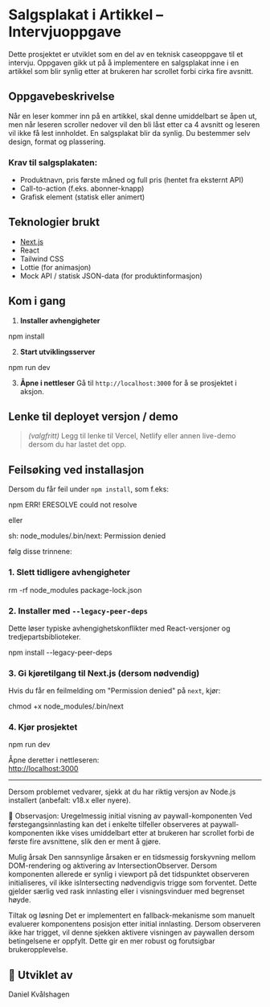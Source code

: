 # Salgsplakat i Artikkel – Intervjuoppgave

Dette prosjektet er utviklet som en del av en teknisk caseoppgave til et intervju. Oppgaven gikk ut på å implementere en salgsplakat inne i en artikkel som blir synlig etter at brukeren har scrollet forbi cirka fire avsnitt.

##  Oppgavebeskrivelse

Når en leser kommer inn på en artikkel, skal denne umiddelbart se åpen ut, men når leseren scroller nedover vil den bli låst etter ca 4 avsnitt og leseren vil ikke få lest innholdet. En salgsplakat blir da synlig. Du bestemmer selv design, format og plassering.

### Krav til salgsplakaten:
- Produktnavn, pris første måned og full pris (hentet fra eksternt API)
- Call-to-action (f.eks. abonner-knapp)
- Grafisk element (statisk eller animert)

##  Teknologier brukt

- [Next.js](https://nextjs.org/)
- React
- Tailwind CSS
- Lottie (for animasjon)
- Mock API / statisk JSON-data (for produktinformasjon)

##  Kom i gang

1. **Installer avhengigheter**

npm install


2. **Start utviklingsserver**

npm run dev


3. **Åpne i nettleser**
Gå til `http://localhost:3000` for å se prosjektet i aksjon.



##  Lenke til deployet versjon / demo

> _(valgfritt)_ Legg til lenke til Vercel, Netlify eller annen live-demo dersom du har lastet det opp.


##  Feilsøking ved installasjon

Dersom du får feil under `npm install`, som f.eks:

npm ERR! ERESOLVE could not resolve

eller

sh: node_modules/.bin/next: Permission denied

følg disse trinnene:

### 1. Slett tidligere avhengigheter

rm -rf node_modules package-lock.json


### 2. Installer med `--legacy-peer-deps`

Dette løser typiske avhengighetskonflikter med React-versjoner og tredjepartsbiblioteker.


npm install --legacy-peer-deps


### 3. Gi kjøretilgang til Next.js (dersom nødvendig)

Hvis du får en feilmelding om "Permission denied" på `next`, kjør:

chmod +x node_modules/.bin/next

### 4. Kjør prosjektet

npm run dev

Åpne deretter i nettleseren:  
[http://localhost:3000](http://localhost:3000)

---

Dersom problemet vedvarer, sjekk at du har riktig versjon av Node.js installert (anbefalt: v18.x eller nyere).

🔎 Observasjon: Uregelmessig initial visning av paywall-komponenten
Ved førstegangsinnlasting kan det i enkelte tilfeller observeres at paywall-komponenten ikke vises umiddelbart etter at brukeren har scrollet forbi de første fire avsnittene, slik den er ment å gjøre.

Mulig årsak
Den sannsynlige årsaken er en tidsmessig forskyvning mellom DOM-rendering og aktivering av IntersectionObserver. Dersom komponenten allerede er synlig i viewport på det tidspunktet observeren initialiseres, vil ikke isIntersecting nødvendigvis trigge som forventet. Dette gjelder særlig ved rask innlasting eller i visningsvinduer med begrenset høyde.

Tiltak og løsning
Det er implementert en fallback-mekanisme som manuelt evaluerer komponentens posisjon etter initial innlasting. Dersom observeren ikke har trigget, vil denne sjekken aktivere visningen av paywallen dersom betingelsene er oppfylt. Dette gir en mer robust og forutsigbar brukeropplevelse.

## 👤 Utviklet av
Daniel Kvålshagen
